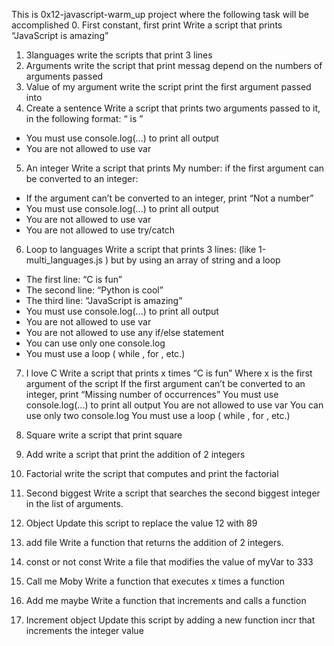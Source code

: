 This is 0x12-javascript-warm_up project where the following task will be accomplished
0. First constant, first print
Write a script that prints “JavaScript is amazing”
1. 3languages
write the scripts that print 3 lines
2. Arguments
write the script that print messag depend on the numbers of arguments passed
3. Value of my argument
write the script print the first argument passed into
4. Create a sentence
Write a script that prints two arguments passed to it, in the following format: “ is ”
 - You must use console.log(...) to print all output
 - You are not allowed to use var
5. An integer
Write a script that prints My number: <first argument converted in integer> if the first argument can be
converted to an integer:
 - If the argument can’t be converted to an integer, print “Not a number”
 - You must use console.log(...) to print all output
 - You are not allowed to use var
 - You are not allowed to use try/catch
6. Loop to languages
Write a script that prints 3 lines: (like 1-multi_languages.js ) but by using an array of string and a loop
 - The first line: “C is fun”
 - The second line: “Python is cool”
 - The third line: “JavaScript is amazing”
 - You must use console.log(...) to print all output
 - You are not allowed to use var
 - You are not allowed to use any if/else statement
 - You can use only one console.log
 - You must use a loop ( while , for , etc.)
7. I love C
Write a script that prints x times “C is fun”
Where x is the first argument of the script
If the first argument can’t be converted to an integer, print “Missing number of occurrences”
You must use console.log(...) to print all output
You are not allowed to use var
You can use only two console.log
You must use a loop ( while , for , etc.)

8. Square
write a script that print square
9. Add
write a script that print the addition of 2 integers
10. Factorial 
write the script that computes and print the factorial
11. Second biggest 
Write a script that searches the second biggest integer in the list of arguments.
12. Object
Update this script to replace the value 12 with 89 
13. add file
Write a function that returns the addition of 2 integers.
14. const or not const
Write a file that modifies the value of myVar to 333
15. Call me Moby
Write a function that executes x times a function
16. Add me maybe
Write a function that increments and calls a function
17. Increment object
Update this script by adding a new function incr that increments the integer value 
